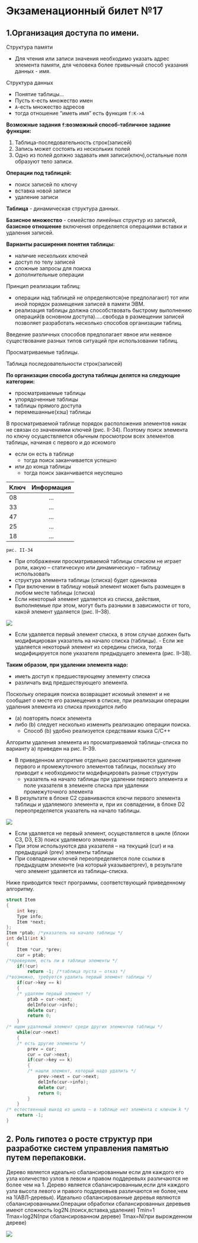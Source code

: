 # Экзаменационный билет №17

## 1.Организация доступа по имени.

Структура памяти

- Для чтения или записи значения необходимо указать адрес элемента памяти, для человека более привычный способ указания данных - имя.

Структура данных

- Понятие таблицы...
- Пусть `К`-есть множество имен
- `А`-есть множество адресов
- тогда отношение “иметь имя” есть функция `f:К->А`

**Возможные задания `f`:возможный способ-табличное задание функции:**

1.  Таблица-последовательность строк(записей)
2.  Запись может состоять из нескольких полей
3.  Одно из полей должно задавать имя записи(ключ),остальные поля образуют тело записи.

**Операции под таблицей:**

- поиск записей по ключу
- вставка новой записи
- удаление записи

**Таблица** - динамическая структура данных.

**Базисное множество** - семейство линейных структур из записей, **базисное отношение** включения определяется операциями вставки и удаления записей.

**Варианты расширения понятия таблицы:**

- наличие нескольких ключей
- доступ по телу записей
- сложные запросы для поиска
- дополнительные операции

Принцип реализации таблиц:

- операции над таблицей не определяются(не предполагают) тот или иной порядок размещения записей в памяти ЭВМ.
- реализация таблицы должна способствовать быстрому выполнению операций(в основном доступа).....свобода в размещении записей позволяет разработать несколько способов организации таблиц.

Введение различных способов предполагает явное или неявное существование разных типов ситуаций при использовании таблиц.

Просматриваемые таблицы.

Таблица последовательности строк(записей)

**По организации способа доступа таблицы делятся на следующие категории:**

- просматриваемые таблицы
- упорядоченные таблицы
- таблицы прямого доступа
- перемешанные(хэш) таблицы

В просматриваемой таблице порядок расположения элементов никак не связан со значениями ключей (рис. II-34). Поэтому поиск элемента по ключу осуществляется обычным просмотром всех элементов таблицы, начиная с первого и до искомого

- если он есть в таблице
  - тогда поиск заканчивается успешно
- или до конца таблицы
  - тогда поиск заканчивается неуспешно

| Ключ | Информация |
| ---- | :--------: |
| 08   |    ...     |
| 33   |    ...     |
| 47   |    ...     |
| 25   |    ...     |
| 18   |    ...     |

`рис. II-34`

- При отображении просматриваемой таблицы списком не играет роли, какую – статическую или динамическую – таблицу использовать
- структура элемента таблицы (списка) будет одинакова
- При включении в таблицу новый элемент может быть размещен в любом месте таблицы (списка)
- Если некоторый элемент удаляется из списка, действия, выполняемые при этом, могут быть разными в зависимости от того, какой элемент удаляется (рис. II–38).

![](../pictures/ticket17-1.png)

- Если удаляется первый элемент списка, в этом случае должен быть модифицирован указатель на начало списка (таблицы). - Если же удаляется некоторый элемент из середины списка, тогда модифицируется поле указателя предыдущего элемента (рис. II–38).

**Таким образом, при удалении элемента надо:**

- иметь доступ к предшествующему элементу списка
- различать вид предшествующего элемента.

Поскольку операция поиска возвращает искомый элемент и не сообщает о месте его размещения в списке, при реализации операции удаления элемента из списка приходится либо

- (a) повторять поиск элемента
- либо (b) следует несколько изменить реализацию операции поиска.
  - Способ (b) удобно реализуется средствами языка С/С++

Алгоритм удаления элемента из просматриваемой таблицы-списка по варианту a) приведен на рис. II–39.

- В приведенном алгоритме отдельно рассматриваются удаление первого и промежуточного элементов таблицы, поскольку это приводит к необходимости модифицировать разные структуры
  - указатель на начало таблицы при удалении первого элемента и поле указателя в элементе списка при удалении промежуточного элемента
- В результате в блоке C2 сравниваются ключи первого элемента таблицы и удаляемого элемента и, при их совпадении, в блоке D2 переопределяется указатель на начало таблицы.

![](../pictures/ticket17-2.png)

- Если удаляется не первый элемент, осуществляется в цикле (блоки C3, D3, E3) поиск удаляемого элемента
- При этом используются два указателя – на текущий (cur) и на предыдущий (prev) элементы таблицы
- При совпадении ключей переопределяется поле ссылки в предыдущем элементе (на который указываетprev), в результате чего элемент удаляется из таблицы-списка.

Ниже приводится текст программы, соответствующий приведенному алгоритму.

```C++
struct Item
{
    int key;
    Type info;
    Item *next;
};
Item *ptab; /*указатель на начало таблицы */
int del1(int k)
{
    Item *cur, *prev;
    cur = ptab;
/*проверяем, есть ли в таблице элементы */
    if(!cur)
        return -1; /*таблица пуста – отказ */
/*возможно, требуется удалить первый элемент таблицы */
    if(cur->key == k)
    {
    /* удаляем первый элемент */
        ptab = cur->next;
        delInfo(cur->info);
        delete cur;
        return 0;
    }
/* ищем удаляемый элемент среди других элементов таблицы */
    while(cur->next)
    {
    /* есть другие элементы */
        prev = cur;
        cur = cur->next;
        if(cur->key == k)
        {
        /* нашли элемент, который надо удалить */
            prev->next = cur->next;
            delInfo(cur->info);
            delete cur;
            return 0;
        }
    }
/* естественный выход из цикла – в таблице нет элемента с ключом k */
    return -1;
}
```

## 2. Роль гипотез о росте структур при разработке систем управления памятью путем перепаковки.

Дерево является идеально сбалансированным если для каждого его узла количество узлов в левом и правом поддеревьях различаются не более чем на 1.
Дерево является сбалансированным,если для каждого узла высота левого и правого поддеревьев различаются не более,чем на 1(АВЛ-деревья).
Идеально сбалансированные деревья являются сбалансированными.Операции обработки сбалансированных деревьев имеют сложность log2N.(поиск,вставка,удаление)
Тmin=1
Tmax=log2N(при сбалансированном дереве)
Tmax=N(при вырожденном дереве)

![](../pictures/ticket17-3.png)
